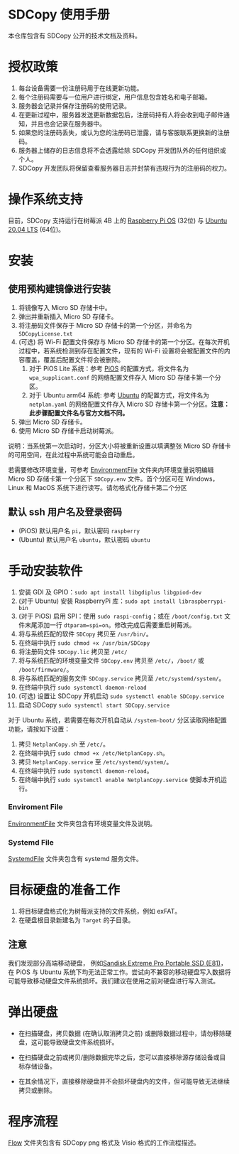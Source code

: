 # SDCopy 使用手册

本仓库包含有 SDCopy 公开的技术文档及资料。

# 授权政策

1. 每台设备需要一份注册码用于在线更新功能。
2. 每个注册码需要与一位用户进行绑定，用户信息包含姓名和电子邮箱。
3. 服务器会记录并保存注册码的使用记录。
4. 在更新过程中，服务器发送更新数据包后，注册码持有人将会收到电子邮件通知，并且也会记录在服务器中。
5. 如果您的注册码丢失，或认为您的注册码已泄露，请与客服联系更换新的注册码。
6. 服务器上储存的日志信息将不会透露给除 SDCopy 开发团队外的任何组织或个人。
7. SDCopy 开发团队将保留查看服务器日志并封禁有违规行为的注册码的权力。

# 操作系统支持

目前，SDCopy 支持运行在树莓派 4B 上的 [Raspberry Pi OS](https://www.raspberrypi.org/software/operating-systems/#raspberry-pi-os-32-bit) (32位) 与 [Ubuntu 20.04 LTS](https://ubuntu.com/download/raspberry-pi) (64位)。

# 安装

## 使用预构建镜像进行安装

1. 将镜像写入 Micro SD 存储卡中。
2. 弹出并重新插入 Micro SD 存储卡。
3. 将注册码文件保存于 Micro SD 存储卡的第一个分区，并命名为 ```SDCopyLicense.txt```
4. (可选) 将 Wi-Fi 配置文件保存与 Micro SD 存储卡的第一个分区。在每次开机过程中，若系统检测到存在配置文件，现有的 Wi-Fi 设置将会被配置文件的内容覆盖，覆盖后配置文件将会被删除。
   1. 对于 PiOS Lite 系统：参考 [PiOS](https://www.raspberrypi.org/documentation/configuration/wireless/headless.md) 的配置方式，将文件名为 ```wpa_supplicant.conf``` 的网络配置文件存入 Micro SD 存储卡第一个分区。
   2. 对于 Ubuntu arm64 系统: 参考 [Ubuntu](https://ubuntu.com/tutorials/how-to-install-ubuntu-on-your-raspberry-pi#3-wifi-or-ethernet) 的配置方式，将文件名为 ```netplan.yaml``` 的网络配置文件存入 Micro SD 存储卡第一个分区。**注意：此步骤配置文件名与官方文档不同。**
5. 弹出 Micro SD 存储卡。
6. 使用 Micro SD 存储卡启动树莓派。

说明：当系统第一次启动时，分区大小将被重新设置以填满整张 Micro SD 存储卡的可用空间，在此过程中系统可能会自动重启。

若需要修改环境变量，可参考 [EnvironmentFile](EnvironmentFile) 文件夹内环境变量说明编辑 Micro SD 存储卡第一个分区下 ```SDCopy.env``` 文件。首个分区可在 Windows，Linux 和 MacOS 系统下进行读写。请勿格式化存储卡第二个分区

## 默认 ssh 用户名及登录密码
* (PiOS) 默认用户名 ```pi```，默认密码 ```raspberry```
* (Ubuntu) 默认用户名 ```ubuntu```，默认密码 ```ubuntu```

# 手动安装软件
1. 安装 GDI 及 GPIO：```sudo apt install libgdiplus libgpiod-dev```
2. (对于 Ubuntu) 安装 RaspberryPi 库：```sudo apt install libraspberrypi-bin```
3. (对于 PiOS) 启用 SPI：使用 ```sudo raspi-config```；或在 ```/boot/config.txt``` 文件末尾添加一行 ```dtparam=spi=on```。修改完成后需要重启树莓派。
4. 将与系统匹配的软件 ```SDCopy``` 拷贝至 ```/usr/bin/```。
5. 在终端中执行 ```sudo chmod +x /usr/bin/SDCopy```
6. 将注册码文件 ```SDCopy.lic``` 拷贝至 ```/etc/```
7. 将与系统匹配的环境变量文件 ```SDCopy.env``` 拷贝至 ```/etc/```，```/boot/``` 或 ```/boot/firmware/```。
8. 将与系统匹配的服务文件 ```SDCopy.service``` 拷贝至 ```/etc/systemd/system/```。
9. 在终端中执行 ```sudo systemctl daemon-reload```
10. (可选) 设置让 SDCopy 开机启动 ```sudo systemctl enable SDCopy.service```
11. 启动 SDCopy ```sudo systemctl start SDCopy.service```

对于 Ubuntu 系统，若需要在每次开机自动从 ```/system-boot/``` 分区读取网络配置功能，请按如下设置：
1. 拷贝 ```NetplanCopy.sh``` 至 ```/etc/```。
2. 在终端中执行 ```sudo chmod +x /etc/NetplanCopy.sh```。
3. 拷贝 ```NetplanCopy.service``` 至 ```/etc/systemd/system/```。
4. 在终端中执行 ```sudo systemctl daemon-reload```。
5. 在终端中执行 ```sudo systemctl enable NetplanCopy.service``` 使脚本开机运行。

### Enviroment File
[EnvironmentFile](EnvironmentFile) 文件夹包含有环境变量文件及说明。

### Systemd File
[SystemdFile](SystemdFile) 文件夹包含有 systemd 服务文件。

# 目标硬盘的准备工作

1. 将目标硬盘格式化为树莓派支持的文件系统，例如 exFAT。
2. 在硬盘根目录新建名为 ```Target``` 的子目录。

## 注意

我们发现部分高端移动硬盘， 例如[Sandisk Extreme Pro Portable SSD (E81)](https://shop.westerndigital.com/products/portable-drives/sandisk-extreme-pro-usb-3-2-ssd)，在 PiOS 与 Ubuntu 系统下均无法正常工作。尝试向不兼容的移动硬盘写入数据将可能导致移动硬盘文件系统损坏。我们建议在使用之前对硬盘进行写入测试。

# 弹出硬盘

* 在扫描硬盘，拷贝数据 (在确认取消拷贝之前) 或删除数据过程中，请勿移除硬盘，这可能导致硬盘文件系统损坏。

* 在扫描硬盘之前或拷贝/删除数据完毕之后，您可以直接移除源存储设备或目标存储设备。

* 在其余情况下，直接移除硬盘并不会损坏硬盘内的文件，但可能导致无法继续拷贝或删除。

# 程序流程

[Flow](Flow) 文件夹包含有 SDCopy png 格式及 Visio 格式的工作流程描述。